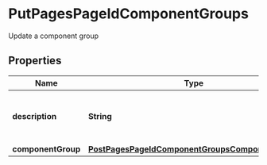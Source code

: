 

# PutPagesPageIdComponentGroups

Update a component group

## Properties

Name | Type | Description | Notes
------------ | ------------- | ------------- | -------------
**description** | **String** | Updated description of the component group. |  [optional]
**componentGroup** | [**PostPagesPageIdComponentGroupsComponentGroup**](PostPagesPageIdComponentGroupsComponentGroup.md) |  |  [optional]



